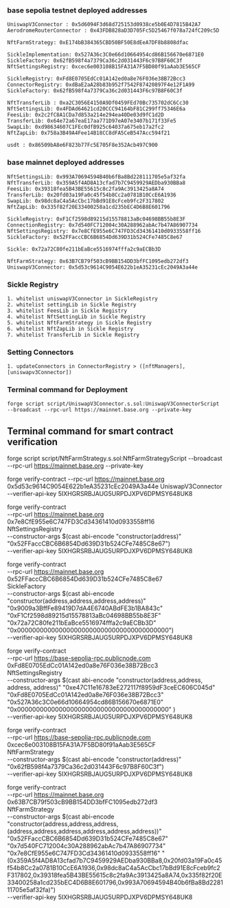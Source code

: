 ### base sepolia testnet deployed addresses

```
UniswapV3Connector : 0x5d6094F3d68d725153d0938ce5b0E4D7815B42A7
AerodromeRouterConnector : 0x43FDB828aD3D705Fc5D25467f078a724fC209c5D

NftFarmStrategy: 0xE174bB384365CBD50BF50E8dEeA7DF8b8808dfac

SickleImplementation: 0x527A36c3C0e66d10664954cd86B156670e6871E0
SickleFactory: 0x62fB598f4a7379Ca36c2d031443F6c97B8F60C3f
NftSettingsRegistry: 0xcec6e003108B15FA31A7F5BD80f91aAab3E565CF

SickleRegistry: 0xFd8E0705EdCc01A142ed0a8e76F036e38B72Bcc3
ConnectorRegistry: 0xdBaE2aA28b83b952f7542F87420897F4e12F1A99
SickleFactory: 0x62fB598f4a7379Ca36c2d031443F6c97B8F60C3f

NftTransferLib : 0xa2C3056E4150A9Df0459FEd70Bc735702dC6Cc30
NftSettingsLib: 0x4FDAd64621cd20CCC94164bF81C299ff75346E6a
FeesLib: 0x2c2fC8A1CDa7d853a214e294ea40De03d9fC1d2D
TransferLib: 0x64e72a67eaE17aa771D97eA07e3407b171f33Fe5
SwapLib: 0xd98634607C1FEc0dfB925c64037a675eb17a2fc2
NftZapLib: 0x758a3B49A4Fee14B18CC8dFA5CeB547Acc594f21

```

```
usdt : 0x86509bA8e6F823b77Fc5E705F8e352Acb497C900

```

### base mainnet deployed addresses

```
NftSettingsLib: 0x993A70694594B40b6fBa8Bd228111705e5af32fa
NftTransferLib: 0x359A5f4AD8A13cfad7b7C9459929AEDba930BBa8
FeesLib: 0x39318fea5B43BE55615c8c2fa9Ac3913425a8A74
TransferLib: 0x20fd03a19Fa0c45f54b8Cc2a0781B10CcE6A1936
SwapLib: 0x98dc8aC4a5AcCbc17bBd91E8cFceb9fc2F317802
NftZapLib: 0x335f82f20E33400258a1cd235bEC4D6B8E601796

SickleRegistry: 0xF1Cf2598d89215d15578813aBc04698BB55b8E3F
ConnectionRegistry: 0x7d540FC712004c30A288962abAc7b47A86907734
NftSettingsRegistry: 0x7e8CfE955e6C747FD3Cd34361410d0933558ff16
SickleFactory: 0x52FFaccCBC6B6854Dd639D31b524CFe7485C8e67

Sickle: 0x72a72C80fe211bEaBce5516974fffa2c9aECBb3D

NftFarmStrategy: 0x63B7CB79f503cB9BB154DD3bfFC1095edb272df3
UniswapV3Connector: 0x5d53c9614C9054E622b1eA35231cEc2049A3a44e
```

### Sickle Registry
```
1. whitelist uniswapV3Connector in SickleRegistry
2. whitelist settingLib in Sickle Registry
3. whitelist FeesLib in Sickle Registry
4. whitelist NftSettingLib in Sickle Registry
5. whitelist NftFarmStrategy in Sickle Registry
6. whitelist NftZapLib in Sickle Registry
7. whitelist TransferLib in Sickle Registry
```

### Setting Connectors
```
1. updateConnectors in ConnectorRegistry > ([nftManagers],[uniswapv3Connector])
```

### Terminal command for Deployment
```
forge script script/UniswapV3Connector.s.sol:UniswapV3ConnectorScript --broadcast --rpc-url https://mainnet.base.org --private-key
```


## Terminal command for smart contract verification


forge script script/NftFarmStrategy.s.sol:NftFarmStrategyScript --broadcast --rpc-url https://mainnet.base.org --private-key 


forge verify-contract --rpc-url https://mainnet.base.org 0x5d53c9614C9054E622b1eA35231cEc2049A3a44e UniswapV3Connector --verifier-api-key 5IXHGRSRBJAUG5URPDJXPV6DPMSY648UK8


forge verify-contract \
  --rpc-url https://mainnet.base.org \
  0x7e8CfE955e6C747FD3Cd34361410d0933558ff16 \
  NftSettingsRegistry \
  --constructor-args $(cast abi-encode "constructor(address)" \
  "0x52FFaccCBC6B6854Dd639D31b524CFe7485C8e67") \
  --verifier-api-key 5IXHGRSRBJAUG5URPDJXPV6DPMSY648UK8

forge verify-contract \
  --rpc-url https://mainnet.base.org \
  0x52FFaccCBC6B6854Dd639D31b524CFe7485C8e67 \
  SickleFactory \
  --constructor-args $(cast abi-encode "constructor(address,address,address,address)" \
  "0x9009a3BffFe89419D7dA4E6740ABdFE3b1BA843c" \
  "0xF1Cf2598d89215d15578813aBc04698BB55b8E3F" \
  "0x72a72C80fe211bEaBce5516974fffa2c9aECBb3D" \
  "0x0000000000000000000000000000000000000000") \
  --verifier-api-key 5IXHGRSRBJAUG5URPDJXPV6DPMSY648UK8




forge verify-contract \
  --rpc-url https://base-sepolia-rpc.publicnode.com \
  0xFd8E0705EdCc01A142ed0a8e76F036e38B72Bcc3 \
  NftSettingsRegistry \
  --constructor-args $(cast abi-encode "constructor(address,address, address, address)" 
  "0xe47C11e16783eE272117f8959dF3ceEC606C045d"
  "0xFd8E0705EdCc01A142ed0a8e76F036e38B72Bcc3"
   "0x527A36c3C0e66d10664954cd86B156670e6871E0"
   "0x0000000000000000000000000000000000000000"
   ) \
  --verifier-api-key 5IXHGRSRBJAUG5URPDJXPV6DPMSY648UK8


  forge verify-contract \
  --rpc-url https://base-sepolia-rpc.publicnode.com \
  0xcec6e003108B15FA31A7F5BD80f91aAab3E565CF \
  NftFarmStrategy \
  --constructor-args $(cast abi-encode "constructor(address)" "0x62fB598f4a7379Ca36c2d031443F6c97B8F60C3f") \
  --verifier-api-key 5IXHGRSRBJAUG5URPDJXPV6DPMSY648UK8


  forge verify-contract \
  --rpc-url https://mainnet.base.org \
  0x63B7CB79f503cB9BB154DD3bfFC1095edb272df3 \
  NftFarmStrategy \
  --constructor-args $(cast abi-encode "constructor(address,address,address,(address,address,address,address,address,address))" "0x52FFaccCBC6B6854Dd639D31b524CFe7485C8e67" "0x7d540FC712004c30A288962abAc7b47A86907734" "0x7e8CfE955e6C747FD3Cd34361410d0933558ff16" "(0x359A5f4AD8A13cfad7b7C9459929AEDba930BBa8,0x20fd03a19Fa0c45f54b8Cc2a0781B10CcE6A1936,0x98dc8aC4a5AcCbc17bBd91E8cFceb9fc2F317802,0x39318fea5B43BE55615c8c2fa9Ac3913425a8A74,0x335f82f20E33400258a1cd235bEC4D6B8E601796,0x993A70694594B40b6fBa8Bd228111705e5af32fa)") \
  --verifier-api-key 5IXHGRSRBJAUG5URPDJXPV6DPMSY648UK8


